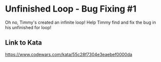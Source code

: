 # Unfinished Loop - Bug Fixing #1
Oh no, Timmy's created an infinite loop! Help Timmy find and fix the bug in his unfinished for loop!

## Link to Kata
https://www.codewars.com/kata/55c28f7304e3eaebef0000da
